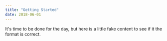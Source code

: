 ```yaml
---
title: "Getting Started"
date: 2018-06-01
---
```


It's time to be done for the day, but here is a little fake content to see if it the format is correct.
